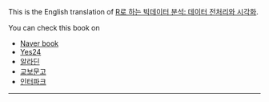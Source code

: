 This is the English translation of [R로 하는 빅데이터 분석: 데이터 전처리와 시각화](http://ds.sumeun.org/?p=891).

You can check this book on

* [Naver book](https://book.naver.com/bookdb/book_detail.nhn?bid=14572251)
* [Yes24](http://www.yes24.com/Product/Goods/69769006?scode=032&OzSrank=1)
* [알라딘](https://www.aladin.co.kr/shop/wproduct.aspx?ItemId=184013849&start=slayer)
* [교보문고](http://www.kyobobook.co.kr/product/detailViewKor.laf?ejkGb=KOR&mallGb=KOR&barcode=9791196014476&orderClick=LAG&Kc=)
* [인터파크](http://book.interpark.com/product/BookDisplay.do?_method=detail&sc.shopNo=0000400000&sc.prdNo=301742227&sc.saNo=003002001&bid1=search&bid2=product&bid3=title&bid4=001)

----



